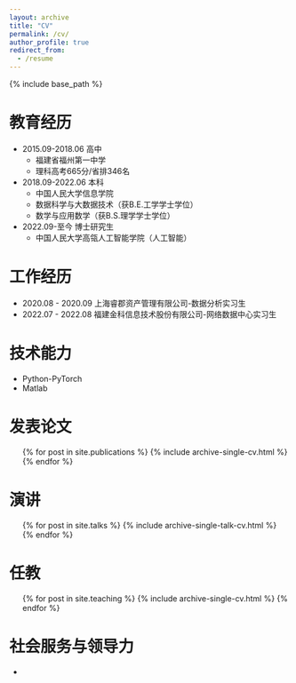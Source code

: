 ```yaml
---
layout: archive
title: "CV"
permalink: /cv/
author_profile: true
redirect_from:
  - /resume
---
```


{% include base_path %}

教育经历
======
* 2015.09-2018.06    高中
    * 福建省福州第一中学
    * 理科高考665分/省排346名
* 2018.09-2022.06    本科
    * 中国人民大学信息学院
    * 数据科学与大数据技术（获B.E.工学学士学位）
    * 数学与应用数学（获B.S.理学学士学位）
* 2022.09-至今    博士研究生
    * 中国人民大学高瓴人工智能学院（人工智能）

工作经历
======
* 2020.08 - 2020.09 上海睿郡资产管理有限公司-数据分析实习生
* 2022.07 - 2022.08 福建金科信息技术股份有限公司-网络数据中心实习生

技术能力
======
* Python-PyTorch
* Matlab

发表论文
======
  <ul>{% for post in site.publications %}
    {% include archive-single-cv.html %}
  {% endfor %}</ul>
  
演讲
======
  <ul>{% for post in site.talks %}
    {% include archive-single-talk-cv.html %}
  {% endfor %}</ul>
  
任教
======
  <ul>{% for post in site.teaching %}
    {% include archive-single-cv.html %}
  {% endfor %}</ul>
  
社会服务与领导力
======
* 
